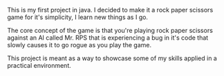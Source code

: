 This is my first project in java. I decided to make it a rock paper scissors game for it's simplicity, I learn new things as I go.

The core concept of the game is that you're playing rock paper scissors against an AI called Mr. RPS that is experiencing a bug in it's code that slowly causes it to go rogue as you play the game.

This project is meant as a way to showcase some of my skills applied in a practical environment.
